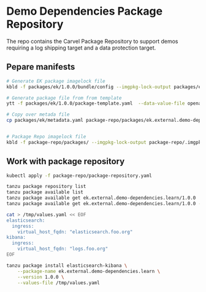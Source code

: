 # Demo Dependencies Package Repository

The repo contains the Carvel Package Repository to support demos requiring a log shipping target and a data protection target.

## Pepare manifests

```bash
# Generate EK package imagelock file
kbld -f packages/ek/1.0.0/bundle/config --imgpkg-lock-output packages/ek/1.0.0/bundle/.imgpkg/images.yml

# Generate package file from from template
ytt -f packages/ek/1.0.0/package-template.yaml  --data-value-file openapi=<(ytt -f packages/ek/1.0.0/bundle/config/values-schema.yaml --data-values-schema-inspect -o openapi-v3) -v version="1.0.0" > package-repo/packages/ek.external.demo-dependencies.learn/1.0.0.yaml

# Copy over metada file
cp packages/ek/metadata.yaml package-repo/packages/ek.external.demo-dependencies.learn/


# Package Repo imagelock file
kbld -f package-repo/packages/ --imgpkg-lock-output package-repo/.imgpkg/images.yaml
```

## Work with package repository

```bash
kubectl apply -f package-repo/package-repository.yaml

tanzu package repository list
tanzu package available list
tanzu package available get ek.external.demo-dependencies.learn/1.0.0
tanzu package available get ek.external.demo-dependencies.learn/1.0.0 --values-schema

cat > /tmp/values.yaml << EOF
elasticsearch:
  ingress:
    virtual_host_fqdn: "elasticsearch.foo.org"
kibana:
  ingress:
    virtual_host_fqdn: "logs.foo.org"
EOF

tanzu package install elasticsearch-kibana \
    --package-name ek.external.demo-dependencies.learn \
    --version 1.0.0 \
    --values-file /tmp/values.yaml
```
